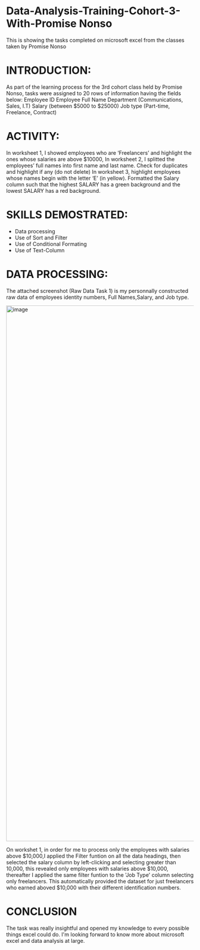 # Data-Analysis-Training-Cohort-3-With-Promise Nonso 
This is showing the tasks completed on microsoft excel from the classes taken by Promise Nonso

# INTRODUCTION: 
As part of the learning process for the 3rd cohort class held by Promise Nonso, tasks were assigned to 20 rows of information having the fields below: 
Employee ID
Employee Full Name
Department (Communications, Sales, I.T)
Salary (between $5000 to $25000)
Job type (Part-time, Freelance, Contract)

# ACTIVITY:

In worksheet 1, I showed employees who are ‘Freelancers’ and highlight the ones whose salaries are above $10000, 
In worksheet 2, I splitted the employees’ full names into first name and last name. Check for duplicates and highlight if any (do not delete)
In worksheet 3, highlight employees whose names begin with the letter ‘E’ (in yellow). Formatted the Salary column such that the highest SALARY has a green background and the lowest SALARY has a red background.

# SKILLS DEMOSTRATED: 

- Data processing 
- Use of Sort and Filter 
- Use of Conditional Formating
- Use of Text-Column

# DATA PROCESSING: 
The attached screenshot (Raw Data Task 1) is my personnally constructed raw data of employees identity numbers, Full Names,Salary, and Job type.

<img width="1440" alt="image" src="https://github.com/Blvckstephon/Data-Analysis-Cohort-3-Tasks-with-Promise-Nonso/assets/106796709/186f4cc0-c3fc-41b4-a27c-a0aa6eb716ec">

On workshet 1, in order for me to process only the employees with salaries above $10,000,I applied the Filter funtion on all the data headings, then selected the salary column by left-clicking and selecting greater than 10,000, this revealed only employees with salaries above $10,000, thereafter I applied the same filter funtion to the 'Job Type' column selecting only freelancers. This automatically provided the dataset for just freelancers who earned aboved $10,000 with their different identification numbers.



# CONCLUSION 

The task was really insightful and opened my knowledge to every possible things excel could do. I'm looking forward to know more about microsoft excel and data analysis at large. 











